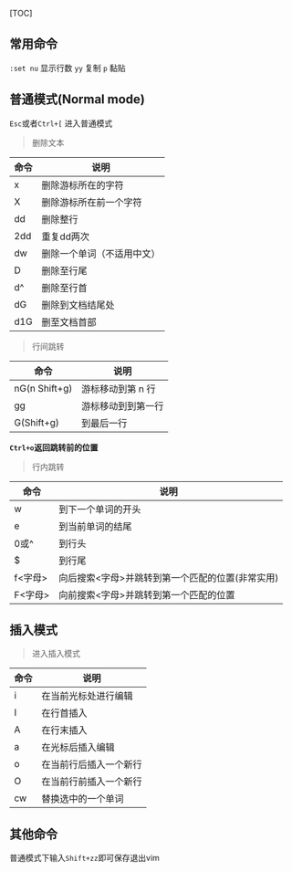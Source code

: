 
[TOC]

## 常用命令
`:set nu`  显示行数
`yy`		复制
`p`			黏贴

## 普通模式(Normal mode)
`Esc`或者`Ctrl+[`   进入普通模式

>删除文本

|命令|	说明|
|---|---|
|x|	删除游标所在的字符|
|X|	删除游标所在前一个字符|
|dd	|删除整行|
|2dd	|重复dd两次|
|dw	|删除一个单词（不适用中文）|
|D	|删除至行尾|
|d^	|删除至行首|
|dG	|删除到文档结尾处|
|d1G	|删至文档首部|

>行间跳转

|命令   |说明  |
|---|---|
|  nG(n Shift+g) |  游标移动到第 n 行 |
|  gg |  游标移动到到第一行 |
|  G(Shift+g)|  到最后一行 |
**`Ctrl+o`返回跳转前的位置**

>行内跳转

|命令	|说明|
|---|---|
|w	|到下一个单词的开头|
|e	|到当前单词的结尾|
|0或^	|到行头|
|$|	到行尾|
|f<字母>|	向后搜索<字母>并跳转到第一个匹配的位置(非常实用)|
|F<字母>	|向前搜索<字母>并跳转到第一个匹配的位置|


## 插入模式

> 进入插入模式

|命令|说明|
|---|---|
|i	  | 在当前光标处进行编辑  |
| I |  在行首插入 |
| A	 |  在行末插入 |
|a  | 在光标后插入编辑  |
|o  |在当前行后插入一个新行   |
| O | 在当前行前插入一个新行
|cw  | 替换选中的一个单词 |




## 其他命令
普通模式下输入`Shift+zz`即可保存退出vim
